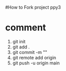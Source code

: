 #How to Fork project ppy3
# comment
1. git init
2. git add .
3. git commit -m ""
4. git remote add origin
4. git push -u origin main
